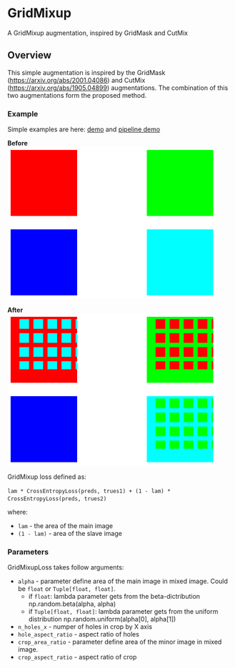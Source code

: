 # GridMixup
A GridMixup augmentation, inspired by GridMask and CutMix

## Overview
This simple augmentation is inspired by the GridMask (https://arxiv.org/abs/2001.04086) and CutMix (https://arxiv.org/abs/1905.04899) augmentations.
The combination of this two augmentations form the proposed method.

### Example
Simple examples are here: [demo](examples/demo.ipynb) and [pipeline demo](examples/simple_train_demo.ipynb)

**Before**<br>
![](images/img.png)<br>

**After**<br>
![](images/img_1.png)

GridMixup loss defined as:

`lam * CrossEntropyLoss(preds, trues1) + (1 - lam) * CrossEntropyLoss(preds, trues2)`

where:
- `lam` - the area of the main image
- `(1 - lam)` - area of the slave image 

### Parameters
GridMixupLoss takes follow arguments:
- `alpha` - parameter define area of the main image in mixed image. Could be `float` or `Tuple[float, float]`.
    - if `float`: lambda parameter gets from the beta-dictribution np.random.beta(alpha, alpha)
    - if `Tuple[float, float]`: lambda parameter gets from the uniform distribution np.random.uniform(alpha[0], alpha[1])
- `n_holes_x` - numper of holes in crop by X axis
- `hole_aspect_ratio` - aspect ratio of holes
- `crop_area_ratio` - parameter define area of the minor image in mixed image.
- `crop_aspect_ratio` - aspect ratio of crop